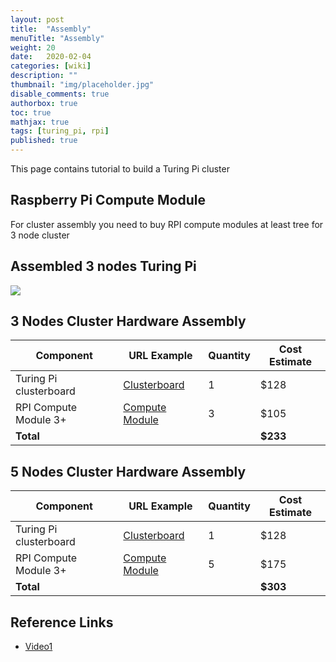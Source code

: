 ```yaml
---
layout: post
title:  "Assembly"
menuTitle: "Assembly"
weight: 20
date:   2020-02-04
categories: [wiki]
description: ""
thumbnail: "img/placeholder.jpg"
disable_comments: true
authorbox: true
toc: true
mathjax: true
tags: [turing_pi, rpi]
published: true
---
```


This page contains tutorial to build a Turing Pi cluster

<!--more-->

## Raspberry Pi Compute Module

For cluster assembly you need to buy RPI compute modules at least tree for 3 node cluster

## Assembled 3 nodes Turing Pi

![](/images/turing_pi/turing_pi_3_nodes.jpg)

## 3 Nodes Cluster Hardware Assembly

| Component               | URL Example                                                            | Quantity | Cost Estimate |
|-------------------------|------------------------------------------------------------------------|----------|---------------|
| Turing Pi clusterboard  | [Clusterboard](https://turingpi.com/preorder.html)                     |     1    |          $128 |
| RPI Compute Module 3+   | [Compute Module](https://www.raspberrypi.org/products/compute-module-3-plus/) | 3 |          $105 |
| **Total**               |                                                                        |          |      **$233** |

## 5 Nodes Cluster Hardware Assembly

| Component               | URL Example                                                            | Quantity | Cost Estimate |
|-------------------------|------------------------------------------------------------------------|----------|---------------|
| Turing Pi clusterboard  | [Clusterboard](https://turingpi.com/preorder.html)                     |     1    |          $128 |
| RPI Compute Module 3+   | [Compute Module](https://www.raspberrypi.org/products/compute-module-3-plus/) | 5 |          $175 |
| **Total**               |                                                                        |          |      **$303** |


## Reference Links

- [Video1](https://www.youtube.com/watch?v=KJKhRLKXr-Q)
